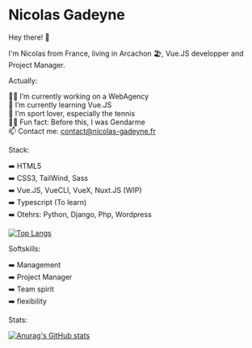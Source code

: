 <h1>Nicolas Gadeyne</h1>

Hey there! 👋 

I'm Nicolas from France, living in Arcachon 🏖, Vue.JS developper and Project Manager.

Actually:

👨‍💻 I’m currently working on a WebAgency
</br>🌱 I’m currently learning Vue.JS
</br>🎾 I'm sport lover, especially the tennis
</br>👮‍♂️ Fun fact: Before this, I was Gendarme
</br>📫 Contact me: contact@nicolas-gadeyne.fr

Stack:

➡️ HTML5
</br>➡️ CSS3, TailWind, Sass
</br>➡️ Vue.JS, VueCLI, VueX, Nuxt.JS (WIP) 
</br>➡️ Typescript (To learn)
</br>➡️ Otehrs: Python, Django, Php, Wordpress

[![Top Langs](https://github-readme-stats.vercel.app/api/top-langs/?username=ngadeyne&theme=tokyonight&layout=compact)]()

Softskills:

➡️ Management
</br>➡️ Project Manager
</br>➡️ Team spirit
</br>➡️ flexibility

Stats:

[![Anurag's GitHub stats](https://github-readme-stats.vercel.app/api?username=ngadeyne&theme=tokyonight)]()





<!---
NGadeyne/NGadeyne is a ✨ special ✨ repository because its `README.md` (this file) appears on your GitHub profile.
You can click the Preview link to take a look at your changes.
--->
